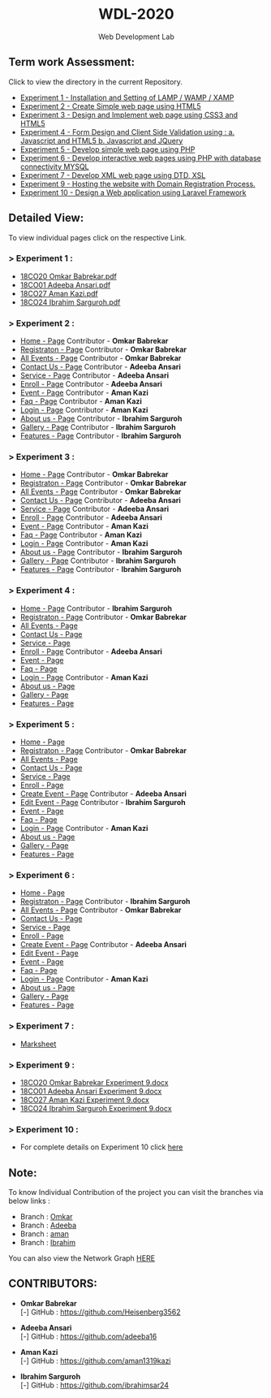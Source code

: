 <h1 align="center">WDL-2020</h1>
<p align="center">Web Development Lab</p>

## Term work Assessment:

Click to view the directory in the current Repository.
- <a href="https://github.com/Heisenberg3562/WDL-2020/tree/master/Experiment_1">Experiment 1 - Installation and Setting of LAMP / WAMP / XAMP</a>
- <a href="https://github.com/Heisenberg3562/WDL-2020/tree/master/Experiment_2">Experiment 2 - Create Simple web page using HTML5</a>
- <a href="https://github.com/Heisenberg3562/WDL-2020/tree/master/Experiment_3">Experiment 3 - Design and Implement web page using CSS3 and HTML5</a>
- <a href="https://github.com/Heisenberg3562/WDL-2020/tree/master/Experiment_4">Experiment 4 - Form Design and Client Side Validation using : a. Javascript and HTML5 b. Javascript and JQuery</a>
- <a href="https://github.com/Heisenberg3562/WDL-2020/tree/master/Experiment_5">Experiment 5 - Develop simple web page using PHP</a>
- <a href="https://github.com/Heisenberg3562/WDL-2020/tree/master/Experiment_6">Experiment 6 - Develop interactive web pages using PHP with database connectivity MYSQL</a>
- <a href="https://github.com/Heisenberg3562/WDL-2020/tree/master/Experiment_7">Experiment 7 - Develop XML web page using DTD, XSL</a>
- <a href="https://github.com/Heisenberg3562/WDL-2020/tree/master/Experiment_9">Experiment 9 - Hosting the website with Domain Registration Process.</a>
- <a href="https://github.com/Heisenberg3562/Laravel-Web4Hub">Experiment 10 - Design a Web application using Laravel Framework</a>

## Detailed View:

To view individual pages click on the respective Link.

### > Experiment 1 :

- <a href="https://heisenberg3562.github.io/WDL-2020/Experiment_1/Omkar_Experiment_1.pdf">18CO20 Omkar Babrekar.pdf</a>
- <a href="https://heisenberg3562.github.io/WDL-2020/Experiment_1/adeeba_exp_1.pdf">18CO01 Adeeba Ansari.pdf</a>
- <a href="https://heisenberg3562.github.io/WDL-2020/Experiment_1/Aman_Experiment_1.pdf">18CO27 Aman Kazi.pdf</a>
- <a href="https://heisenberg3562.github.io/WDL-2020/Experiment_1/Ibrahim_Experiment_1.pdf">18CO24 Ibrahim Sarguroh.pdf</a>

### > Experiment 2 :

- <a href="https://heisenberg3562.github.io/WDL-2020/Experiment_2/">Home - Page</a> Contributor - <b>Omkar Babrekar</b>
- <a href="https://heisenberg3562.github.io/WDL-2020/Experiment_2/registration.html">Registraton - Page</a> Contributor - <b>Omkar Babrekar</b>
- <a href="https://heisenberg3562.github.io/WDL-2020/Experiment_2/all-events.html">All Events - Page</a> Contributor - <b>Omkar Babrekar</b>
- <a href="https://heisenberg3562.github.io/WDL-2020/Experiment_2/contact-us.html">Contact Us - Page</a> Contributor - <b>Adeeba Ansari</b>
- <a href="https://heisenberg3562.github.io/WDL-2020/Experiment_2/service-page.html">Service - Page</a> Contributor - <b>Adeeba Ansari</b>
- <a href="https://heisenberg3562.github.io/WDL-2020/Experiment_2/enroll-page.html">Enroll - Page</a> Contributor - <b>Adeeba Ansari</b>
- <a href="https://heisenberg3562.github.io/WDL-2020/Experiment_2/event-page.html">Event - Page</a> Contributor - <b>Aman Kazi</b>
- <a href="https://heisenberg3562.github.io/WDL-2020/Experiment_2/faq.html">Faq - Page</a> Contributor - <b>Aman Kazi</b>
- <a href="https://heisenberg3562.github.io/WDL-2020/Experiment_2/login.html">Login - Page</a> Contributor - <b>Aman Kazi</b>
- <a href="https://heisenberg3562.github.io/WDL-2020/Experiment_2/about-us.html">About us - Page</a> Contributor - <b>Ibrahim Sarguroh</b>
- <a href="https://heisenberg3562.github.io/WDL-2020/Experiment_2/gallery.html">Gallery - Page</a> Contributor - <b>Ibrahim Sarguroh</b>
- <a href="https://heisenberg3562.github.io/WDL-2020/Experiment_2/features.html">Features - Page</a> Contributor - <b>Ibrahim Sarguroh</b>

### > Experiment 3 :

- <a href="https://heisenberg3562.github.io/WDL-2020/Experiment_3/">Home - Page</a> Contributor - <b>Omkar Babrekar</b>
- <a href="https://heisenberg3562.github.io/WDL-2020/Experiment_3/registration.html">Registraton - Page</a> Contributor - <b>Omkar Babrekar</b>
- <a href="https://heisenberg3562.github.io/WDL-2020/Experiment_3/all-events.html">All Events - Page</a> Contributor - <b>Omkar Babrekar</b>
- <a href="https://heisenberg3562.github.io/WDL-2020/Experiment_3/contact-us.html">Contact Us - Page</a> Contributor - <b>Adeeba Ansari</b>
- <a href="https://heisenberg3562.github.io/WDL-2020/Experiment_3/service-page.html">Service - Page</a> Contributor - <b>Adeeba Ansari</b>
- <a href="https://heisenberg3562.github.io/WDL-2020/Experiment_3/enroll-page.html">Enroll - Page</a> Contributor - <b>Adeeba Ansari</b>
- <a href="https://heisenberg3562.github.io/WDL-2020/Experiment_3/event-page.html">Event - Page</a> Contributor - <b>Aman Kazi</b>
- <a href="https://heisenberg3562.github.io/WDL-2020/Experiment_3/faq.html">Faq - Page</a> Contributor - <b>Aman Kazi</b>
- <a href="https://heisenberg3562.github.io/WDL-2020/Experiment_3/login.html">Login - Page</a> Contributor - <b>Aman Kazi</b>
- <a href="https://heisenberg3562.github.io/WDL-2020/Experiment_3/about-us.html">About us - Page</a> Contributor - <b>Ibrahim Sarguroh</b>
- <a href="https://heisenberg3562.github.io/WDL-2020/Experiment_3/gallery.html">Gallery - Page</a> Contributor - <b>Ibrahim Sarguroh</b>
- <a href="https://heisenberg3562.github.io/WDL-2020/Experiment_3/features.html">Features - Page</a> Contributor - <b>Ibrahim Sarguroh</b>

### > Experiment 4 :

- <a href="https://heisenberg3562.github.io/WDL-2020/Experiment_4/">Home - Page</a> Contributor - <b>Ibrahim Sarguroh</b>
- <a href="https://heisenberg3562.github.io/WDL-2020/Experiment_4/registration.html">Registraton - Page</a> Contributor - <b>Omkar Babrekar</b>
- <a href="https://heisenberg3562.github.io/WDL-2020/Experiment_4/all-events.html">All Events - Page</a>
- <a href="https://heisenberg3562.github.io/WDL-2020/Experiment_4/contact-us.html">Contact Us - Page</a>
- <a href="https://heisenberg3562.github.io/WDL-2020/Experiment_4/service-page.html">Service - Page</a>
- <a href="https://heisenberg3562.github.io/WDL-2020/Experiment_4/enroll-page.html">Enroll - Page</a> Contributor - <b>Adeeba Ansari</b>
- <a href="https://heisenberg3562.github.io/WDL-2020/Experiment_4/event-page.html">Event - Page</a>
- <a href="https://heisenberg3562.github.io/WDL-2020/Experiment_4/faq.html">Faq - Page</a>
- <a href="https://heisenberg3562.github.io/WDL-2020/Experiment_4/login.html">Login - Page</a> Contributor - <b>Aman Kazi</b>
- <a href="https://heisenberg3562.github.io/WDL-2020/Experiment_4/about-us.html">About us - Page</a>
- <a href="https://heisenberg3562.github.io/WDL-2020/Experiment_4/gallery.html">Gallery - Page</a>
- <a href="https://heisenberg3562.github.io/WDL-2020/Experiment_4/features.html">Features - Page</a>

### > Experiment 5 :

- <a href="https://wdl.web4hub.ml/exp5/">Home - Page</a>
- <a href="https://wdl.web4hub.ml/exp5/registration.php">Registraton - Page</a> Contributor - <b>Omkar Babrekar</b>
- <a href="https://wdl.web4hub.ml/exp5/all-events.php">All Events - Page</a>
- <a href="https://wdl.web4hub.ml/exp5/contact-us.php">Contact Us - Page</a>
- <a href="https://wdl.web4hub.ml/exp5/service-page.php">Service - Page</a>
- <a href="https://wdl.web4hub.ml/exp5/enroll-page.php">Enroll - Page</a>
- <a href="https://wdl.web4hub.ml/exp5/create-event.php">Create Event - Page</a> Contributor - <b>Adeeba Ansari</b>
- <a href="https://wdl.web4hub.ml/exp5/edit-event.php">Edit Event - Page</a> Contributor - <b>Ibrahim Sarguroh</b>
- <a href="https://wdl.web4hub.ml/exp5/event-page.php">Event - Page</a>
- <a href="https://wdl.web4hub.ml/exp5/faq.php">Faq - Page</a>
- <a href="https://wdl.web4hub.ml/exp5/login.php">Login - Page</a> Contributor - <b>Aman Kazi</b>
- <a href="https://wdl.web4hub.ml/exp5/about-us.php">About us - Page</a>
- <a href="https://wdl.web4hub.ml/exp5/gallery.php">Gallery - Page</a>
- <a href="https://wdl.web4hub.ml/exp5/features.php">Features - Page</a>

### > Experiment 6 :

- <a href="https://wdl.web4hub.ml/">Home - Page</a>
- <a href="https://wdl.web4hub.ml/registration.php">Registraton - Page</a> Contributor - <b>Ibrahim Sarguroh</b>
- <a href="https://wdl.web4hub.ml/all-events.php">All Events - Page</a> Contributor - <b>Omkar Babrekar</b>
- <a href="https://wdl.web4hub.ml/contact-us.php">Contact Us - Page</a>
- <a href="https://wdl.web4hub.ml/service-page.php">Service - Page</a>
- <a href="https://wdl.web4hub.ml/enroll-page.php">Enroll - Page</a>
- <a href="https://wdl.web4hub.ml/create-event.php">Create Event - Page</a> Contributor - <b>Adeeba Ansari</b>
- <a href="https://wdl.web4hub.ml/edit-event.php">Edit Event - Page</a>
- <a href="https://wdl.web4hub.ml/event-page.php">Event - Page</a>
- <a href="https://wdl.web4hub.ml/faq.php">Faq - Page</a>
- <a href="https://wdl.web4hub.ml/login.php">Login - Page</a> Contributor - <b>Aman Kazi</b>
- <a href="https://wdl.web4hub.ml/about-us.php">About us - Page</a>
- <a href="https://wdl.web4hub.ml/gallery.php">Gallery - Page</a>
- <a href="https://wdl.web4hub.ml/features.php">Features - Page</a>

### > Experiment 7 :

- <a href="https://wdl.web4hub.ml/loadxml.html">Marksheet</a>

### > Experiment 9 :

- <a href="https://wdl.web4hub.ml/18CO20_Experiment_9.docx">18CO20 Omkar Babrekar Experiment 9.docx</a>
- <a href="https://wdl.web4hub.ml/18CO01_Experiment_9.docx">18CO01 Adeeba Ansari Experiment 9.docx</a>
- <a href="https://wdl.web4hub.ml/18CO27_Experiment_9.docx">18CO27 Aman Kazi Experiment 9.docx</a>
- <a href="https://wdl.web4hub.ml/18CO24_Experiment_9.docx">18CO24 Ibrahim Sarguroh Experiment 9.docx</a>

### > Experiment 10 :

- For complete details on Experiment 10 click <a href="https://github.com/Heisenberg3562/Laravel-Web4Hub">here</a>

## Note:

To know Individual Contribution of the project you can visit the branches via below links :
- Branch : <a href="https://github.com/Heisenberg3562/WDL-2020/tree/Omkar">Omkar</a>
- Branch : <a href="https://github.com/Heisenberg3562/WDL-2020/tree/Adeeba">Adeeba</a>
- Branch : <a href="https://github.com/Heisenberg3562/WDL-2020/tree/aman">aman</a>
- Branch : <a href="https://github.com/Heisenberg3562/WDL-2020/tree/Ibrahim">Ibrahim</a>

You can also view the Network Graph <a href="https://github.com/Heisenberg3562/WDL-2020/network">HERE</a>

## CONTRIBUTORS:

- **Omkar Babrekar**<br>
[-] GitHub : <a href="https://github.com/Heisenberg3562">https://github.com/Heisenberg3562</a>

- **Adeeba Ansari**<br>
[-] GitHub : <a href="https://github.com/adeeba16">https://github.com/adeeba16</a>

- **Aman Kazi**<br>
[-] GitHub : <a href="https://github.com/aman1319kazi">https://github.com/aman1319kazi</a>

- **Ibrahim Sarguroh**<br>
[-] GitHub : <a href="https://github.com/ibrahimsar24">https://github.com/ibrahimsar24</a>
